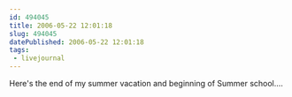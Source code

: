 ```yaml
---
id: 494045
title: 2006-05-22 12:01:18
slug: 494045
datePublished: 2006-05-22 12:01:18
tags:
 - livejournal
---
```


Here's the end of my summer vacation and beginning of Summer school....
